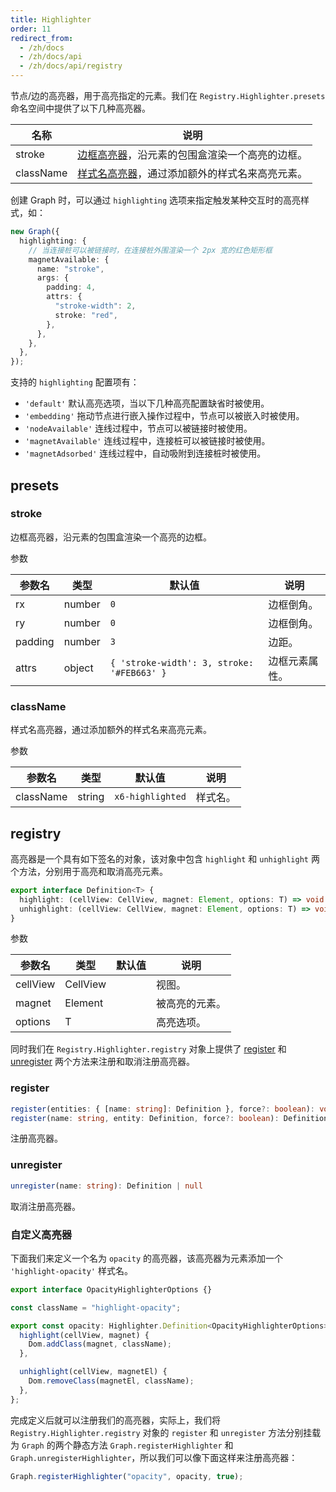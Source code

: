 ```yaml
---
title: Highlighter
order: 11
redirect_from:
  - /zh/docs
  - /zh/docs/api
  - /zh/docs/api/registry
---
```


节点/边的高亮器，用于高亮指定的元素。我们在 `Registry.Highlighter.presets` 命名空间中提供了以下几种高亮器。

| 名称      | 说明                                                       |
|-----------|----------------------------------------------------------|
| stroke    | [边框高亮器](#stroke)，沿元素的包围盒渲染一个高亮的边框。    |
| className | [样式名高亮器](#classname)，通过添加额外的样式名来高亮元素。 |

创建 Graph 时，可以通过 `highlighting` 选项来指定触发某种交互时的高亮样式，如：

```ts
new Graph({
  highlighting: {
    // 当连接桩可以被链接时，在连接桩外围渲染一个 2px 宽的红色矩形框
    magnetAvailable: {
      name: "stroke",
      args: {
        padding: 4,
        attrs: {
          "stroke-width": 2,
          stroke: "red",
        },
      },
    },
  },
});
```

支持的 `highlighting` 配置项有：

- `'default'` 默认高亮选项，当以下几种高亮配置缺省时被使用。
- `'embedding'` 拖动节点进行嵌入操作过程中，节点可以被嵌入时被使用。
- `'nodeAvailable'` 连线过程中，节点可以被链接时被使用。
- `'magnetAvailable'` 连线过程中，连接桩可以被链接时被使用。
- `'magnetAdsorbed'` 连线过程中，自动吸附到连接桩时被使用。

## presets

### stroke

边框高亮器，沿元素的包围盒渲染一个高亮的边框。

<span class="tag-param">参数<span>

| 参数名  | 类型   | 默认值                                     | 说明          |
|---------|--------|--------------------------------------------|-------------|
| rx      | number | `0`                                        | 边框倒角。     |
| ry      | number | `0`                                        | 边框倒角。     |
| padding | number | `3`                                        | 边距。         |
| attrs   | object | `{ 'stroke-width': 3, stroke: '#FEB663' }` | 边框元素属性。 |

### className

样式名高亮器，通过添加额外的样式名来高亮元素。

<span class="tag-param">参数<span>

| 参数名    | 类型   | 默认值           | 说明    |
|-----------|--------|------------------|-------|
| className | string | `x6-highlighted` | 样式名。 |

## registry

高亮器是一个具有如下签名的对象，该对象中包含 `highlight` 和 `unhighlight` 两个方法，分别用于高亮和取消高亮元素。

```ts
export interface Definition<T> {
  highlight: (cellView: CellView, magnet: Element, options: T) => void
  unhighlight: (cellView: CellView, magnet: Element, options: T) => void
}
```

<span class="tag-param">参数<span>

| 参数名   | 类型     | 默认值 | 说明          |
|----------|----------|--------|-------------|
| cellView | CellView |        | 视图。         |
| magnet   | Element  |        | 被高亮的元素。 |
| options  | T        |        | 高亮选项。     |

同时我们在 `Registry.Highlighter.registry` 对象上提供了 [register](#register) 和 [unregister](#unregister) 两个方法来注册和取消注册高亮器。

### register

```ts
register(entities: { [name: string]: Definition }, force?: boolean): void
register(name: string, entity: Definition, force?: boolean): Definition
```

注册高亮器。

### unregister

```ts
unregister(name: string): Definition | null
```

取消注册高亮器。

### 自定义高亮器

下面我们来定义一个名为 `opacity` 的高亮器，该高亮器为元素添加一个 `'highlight-opacity'` 样式名。

```ts
export interface OpacityHighlighterOptions {}

const className = "highlight-opacity";

export const opacity: Highlighter.Definition<OpacityHighlighterOptions> = {
  highlight(cellView, magnet) {
    Dom.addClass(magnet, className);
  },

  unhighlight(cellView, magnetEl) {
    Dom.removeClass(magnetEl, className);
  },
};
```

完成定义后就可以注册我们的高亮器，实际上，我们将 `Registry.Highlighter.registry` 对象的 `register` 和 `unregister` 方法分别挂载为 `Graph` 的两个静态方法 `Graph.registerHighlighter` 和 `Graph.unregisterHighlighter`，所以我们可以像下面这样来注册高亮器：

```ts
Graph.registerHighlighter("opacity", opacity, true);
```

